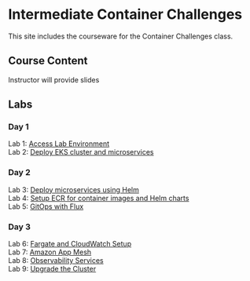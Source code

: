 # Intermediate Container Challenges

This site includes the courseware for the Container Challenges class.

## Course Content   
Instructor will provide slides

## Labs

### Day 1    
Lab 1: [Access Lab Environment](labs/lab-setup)   
Lab 2: [Deploy EKS cluster and microservices](labs/deploy-eks)   

### Day 2    
Lab 3: [Deploy microservices using Helm](labs/helm)   
Lab 4: [Setup ECR for container images and Helm charts](labs/ecr-artifacts)   
Lab 5: [GitOps with Flux](labs/flux)   

### Day 3    
Lab 6: [Fargate and CloudWatch Setup](labs/observability-setup)   
Lab 7: [Amazon App Mesh](labs/app-mesh)   
Lab 8: [Observability Services](labs/observability)   
Lab 9: [Upgrade the Cluster](labs/upgrade-eks)   
